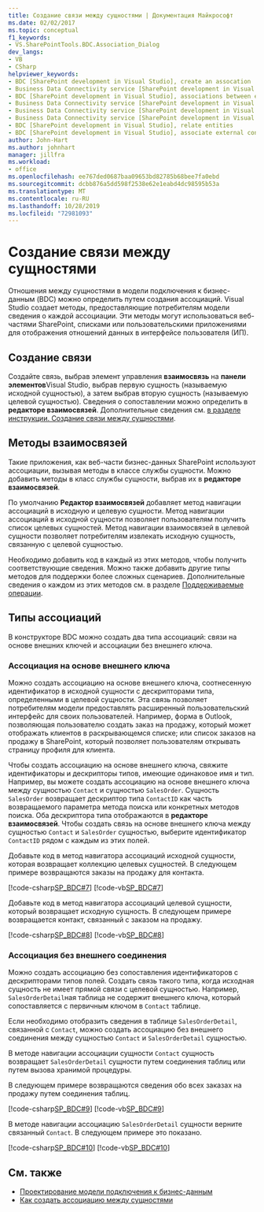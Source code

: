 ```yaml
---
title: Создание связи между сущностями | Документация Майкрософт
ms.date: 02/02/2017
ms.topic: conceptual
f1_keywords:
- VS.SharePointTools.BDC.Association_Dialog
dev_langs:
- VB
- CSharp
helpviewer_keywords:
- BDC [SharePoint development in Visual Studio], create an assocation
- Business Data Connectivity service [SharePoint development in Visual Studio], associations between entities
- BDC [SharePoint development in Visual Studio], associations between entities
- Business Data Connectivity service [SharePoint development in Visual Studio], create an assocation
- Business Data Connectivity service [SharePoint development in Visual Studio], associate external content types
- Business Data Connectivity service [SharePoint development in Visual Studio], relate entities
- BDC [SharePoint development in Visual Studio], relate entities
- BDC [SharePoint development in Visual Studio], associate external content types
author: John-Hart
ms.author: johnhart
manager: jillfra
ms.workload:
- office
ms.openlocfilehash: ee767ded0687baa09653bd82785b68bee7fa0ebd
ms.sourcegitcommit: dcbb876a5dd598f2538e62e1eabd4dc98595b53a
ms.translationtype: MT
ms.contentlocale: ru-RU
ms.lasthandoff: 10/28/2019
ms.locfileid: "72981093"
---
```

# <a name="create-an-association-between-entities"></a>Создание связи между сущностями
  Отношения между сущностями в модели подключения к бизнес-данным (BDC) можно определить путем создания ассоциаций. Visual Studio создает методы, предоставляющие потребителям модели сведения о каждой ассоциации. Эти методы могут использоваться веб-частями SharePoint, списками или пользовательскими приложениями для отображения отношений данных в интерфейсе пользователя (ИП).

## <a name="create-an-association"></a>Создание связи
 Создайте связь, выбрав элемент управления **взаимосвязь** на **панели элементов**Visual Studio, выбрав первую сущность (называемую исходной сущностью), а затем выбрав вторую сущность (называемую целевой сущностью). Сведения о сопоставлении можно определить в **редакторе взаимосвязей**. Дополнительные сведения см. [в разделе инструкции. Создание связи между сущностями](../sharepoint/how-to-create-an-association-between-entities.md).

## <a name="association-methods"></a>Методы взаимосвязей
 Такие приложения, как веб-части бизнес-данных SharePoint используют ассоциации, вызывая методы в классе службы сущности. Можно добавить методы в класс службы сущности, выбрав их в **редакторе взаимосвязей**.

 По умолчанию **Редактор взаимосвязей** добавляет метод навигации ассоциаций в исходную и целевую сущности. Метод навигации ассоциаций в исходной сущности позволяет пользователям получить список целевых сущностей. Метод навигации взаимосвязей в целевой сущности позволяет потребителям извлекать исходную сущность, связанную с целевой сущностью.

 Необходимо добавить код в каждый из этих методов, чтобы получить соответствующие сведения. Можно также добавить другие типы методов для поддержки более сложных сценариев. Дополнительные сведения о каждом из этих методов см. в разделе [Поддерживаемые операции](/previous-versions/office/developer/sharepoint-2010/ee557363(v=office.14)).

## <a name="types-of-associations"></a>Типы ассоциаций
 В конструкторе BDC можно создать два типа ассоциаций: связи на основе внешних ключей и ассоциации без внешнего ключа.

### <a name="foreign-key-based-association"></a>Ассоциация на основе внешнего ключа
 Можно создать ассоциацию на основе внешнего ключа, соотнесенную идентификатор в исходной сущности с дескрипторами типа, определенными в целевой сущности. Эта связь позволяет потребителям модели предоставлять расширенный пользовательский интерфейс для своих пользователей. Например, форма в Outlook, позволяющая пользователю создать заказ на продажу, который может отображать клиентов в раскрывающемся списке; или список заказов на продажу в SharePoint, который позволяет пользователям открывать страницу профиля для клиента.

 Чтобы создать ассоциацию на основе внешнего ключа, свяжите идентификаторы и дескрипторы типов, имеющие одинаковое имя и тип. Например, вы можете создать ассоциацию на основе внешнего ключа между сущностью `Contact` и сущностью `SalesOrder`. Сущность `SalesOrder` возвращает дескриптор типа `ContactID` как часть возвращаемого параметра метода поиска или конкретных методов поиска. Оба дескриптора типа отображаются в **редакторе взаимосвязей**. Чтобы создать связь на основе внешнего ключа между сущностью `Contact` и `SalesOrder` сущностью, выберите идентификатор `ContactID` рядом с каждым из этих полей.

 Добавьте код в метод навигатора ассоциаций исходной сущности, которая возвращает коллекцию целевых сущностей. В следующем примере возвращаются заказы на продажу для контакта.

 [!code-csharp[SP_BDC#7](../sharepoint/codesnippet/CSharp/SP_BDC/bdcmodel1/contactservice.cs#7)]
 [!code-vb[SP_BDC#7](../sharepoint/codesnippet/VisualBasic/sp_bdc/bdcmodel1/contactservice.vb#7)]

 Добавьте код в метод навигатора ассоциаций целевой сущности, который возвращает исходную сущность. В следующем примере возвращается контакт, связанный с заказом на продажу.

 [!code-csharp[SP_BDC#8](../sharepoint/codesnippet/CSharp/SP_BDC/bdcmodel1/salesorderservice.cs#8)]
 [!code-vb[SP_BDC#8](../sharepoint/codesnippet/VisualBasic/sp_bdc/bdcmodel1/salesorderservice.vb#8)]

### <a name="foreign-keyless-association"></a>Ассоциация без внешнего соединения
 Можно создать ассоциацию без сопоставления идентификаторов с дескрипторами типов полей. Создать связь такого типа, когда исходная сущность не имеет прямой связи с целевой сущностью. Например, `SalesOrderDetail`ная таблица не содержит внешнего ключа, который сопоставляется с первичным ключом в `Contact` таблице.

 Если необходимо отобразить сведения в таблице `SalesOrderDetail`, связанной с `Contact`, можно создать ассоциацию без внешнего соединения между сущностью `Contact` и `SalesOrderDetail` сущностью.

 В методе навигации ассоциации сущности `Contact` сущность возвращает `SalesOrderDetail` сущности путем соединения таблиц или путем вызова хранимой процедуры.

 В следующем примере возвращаются сведения обо всех заказах на продажу путем соединения таблиц.

 [!code-csharp[SP_BDC#9](../sharepoint/codesnippet/CSharp/SP_BDC/bdcmodel1/contactservice.cs#9)]
 [!code-vb[SP_BDC#9](../sharepoint/codesnippet/VisualBasic/sp_bdc/bdcmodel1/contactservice.vb#9)]

 В методе навигации ассоциацию `SalesOrderDetail` сущности верните связанный `Contact`. В следующем примере это показано.

 [!code-csharp[SP_BDC#10](../sharepoint/codesnippet/CSharp/SP_BDC/bdcmodel1/salesorderdetailservice.cs#10)]
 [!code-vb[SP_BDC#10](../sharepoint/codesnippet/VisualBasic/sp_bdc/bdcmodel1/salesorderdetailservice.vb#10)]

## <a name="see-also"></a>См. также
- [Проектирование модели подключения к бизнес-данным](../sharepoint/designing-a-business-data-connectivity-model.md)
- [Как создать ассоциацию между сущностями](../sharepoint/how-to-create-an-association-between-entities.md)
